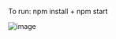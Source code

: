 To run: npm install + npm start


![image](https://github.com/naiss/timer-clock/assets/32767749/24c911f2-476b-4095-8f94-f98a2a7f2dd9)
